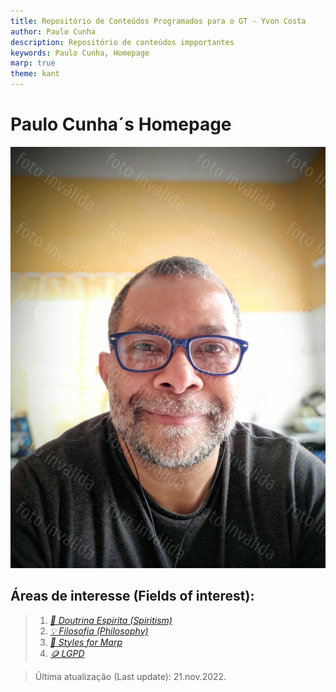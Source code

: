 ```yaml
---
title: Repositório de Conteúdos Programados para o GT - Yvon Costa
author: Paulo Cunha
description: Repositório de conteúdos impportantes 
keywords: Paulo Cunha, Homepage
marp: true
theme: kant
---
```


<!-- 
    Styles got from Juan Vera del Campo at https://github.com/Juanvvc/markdown-slides
-->

# **Paulo Cunha**´s Homepage

<!-- ![bg right](https://www.laphamsquarterly.org/sites/default/files/styles/tall_rectangle_custom_user_small_2x/public/images/contributor/plato_360x450.jpg?itok=oC0U0lCq&timestamp=1414179137) -->
<!-- ![bg right sepia:1](https://cdn.britannica.com/75/177675-131-B7A64EA6/detail-Aristotle-School-of-Athens-Plato-Raphael.jpg)
![bg sepia:1.0](https://ichef.bbci.co.uk/news/1024/branded_portuguese/47A7/production/_106234381_bbcbrasil_allankardec_acervodafederacaoespiritabrasileira.jpg) -->

<!-- _class: cool-list -->
![bg left:33%](fig/paulo-protected.jpg)

## Áreas de interesse (Fields of interest):

> 1. *[🌟 Doutrina Espírita (Spiritism)](./espiritismo/index.html)*
> 2. *[💡 Filosofia (Philosophy)]()*
> 3. *[🎀 Styles for Marp](https://github.com/cunhapaulo/marpstyle)*
> 4. *[🪙 LGPD](./lgpd/index.html)*
<!-- 3. *[Who am I?](./lgpd/index.html#2])* -->

> Última atualização (Last update): 21.nov.2022.